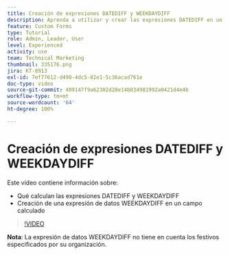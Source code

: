```yaml
---
title: Creación de expresiones DATEDIFF y WEEKDAYDIFF
description: Aprenda a utilizar y crear las expresiones DATEDIFF en un campo calculado de Adobe [!DNL Workfront].
feature: Custom Forms
type: Tutorial
role: Admin, Leader, User
level: Experienced
activity: use
team: Technical Marketing
thumbnail: 335176.png
jira: KT-8913
exl-id: 7ef77612-d490-4dc5-82e1-5c36acad761e
doc-type: video
source-git-commit: 409147f9a62302d28e14b834981992a0421d4e4b
workflow-type: tm+mt
source-wordcount: '64'
ht-degree: 100%

---
```


# Creación de expresiones DATEDIFF y WEEKDAYDIFF

Este vídeo contiene información sobre:

* Qué calculan las expresiones DATEDIFF y WEEKDAYDIFF
* Creación de una expresión de datos WEEKDAYDIFF en un campo calculado

>[!VIDEO](https://video.tv.adobe.com/v/335176/?quality=12&learn=on)

**Nota**: La expresión de datos WEEKDAYDIFF no tiene en cuenta los festivos especificados por su organización.
